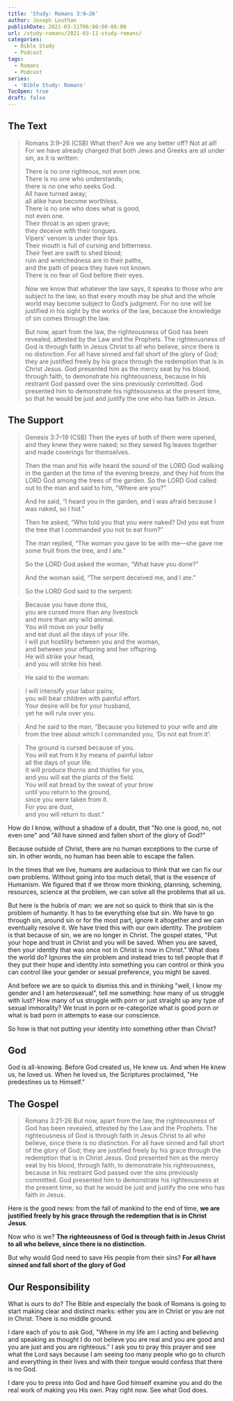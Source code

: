 ```yaml
---
title: 'Study: Romans 3:9–26'
author: Joseph Louthan
publishDate: 2021-03-11T06:00:00-06:00
url: /study-romans/2021-03-11-study-romans/
categories:
  - Bible Study
  - Podcast
tags:
  - Romans
  - Podcast
series:
  - 'Bible Study: Romans'
TocOpen: true
draft: false
---
```


## The Text

> Romans 3:9–26 (CSB) What then? Are we any better off? Not at all! For we have already charged that both Jews and Greeks are all under sin, as it is written:
>
> There is no one righteous, not even one.  
> There is no one who understands;  
> there is no one who seeks God.  
> All have turned away;  
> all alike have become worthless.  
> There is no one who does what is good,  
> not even one.  
> Their throat is an open grave;  
> they deceive with their tongues.  
> Vipers’ venom is under their lips.  
> Their mouth is full of cursing and bitterness.  
> Their feet are swift to shed blood;  
> ruin and wretchedness are in their paths,  
> and the path of peace they have not known.  
> There is no fear of God before their eyes.  
>
> Now we know that whatever the law says, it speaks to those who are subject to the law, so that every mouth may be shut and the whole world may become subject to God’s judgment. For no one will be justified in his sight by the works of the law, because the knowledge of sin comes through the law.
>
> But now, apart from the law, the righteousness of God has been revealed, attested by the Law and the Prophets. The righteousness of God is through faith in Jesus Christ to all who believe, since there is no distinction. For all have sinned and fall short of the glory of God; they are justified freely by his grace through the redemption that is in Christ Jesus. God presented him as the mercy seat by his blood, through faith, to demonstrate his righteousness, because in his restraint God passed over the sins previously committed. God presented him to demonstrate his righteousness at the present time, so that he would be just and justify the one who has faith in Jesus.

## The Support

> Genesis 3:7–19 (CSB) Then the eyes of both of them were opened, and they knew they were naked; so they sewed fig leaves together and made coverings for themselves.
>
> Then the man and his wife heard the sound of the LORD God walking in the garden at the time of the evening breeze, and they hid from the LORD God among the trees of the garden. So the LORD God called out to the man and said to him, “Where are you?”
>
> And he said, “I heard you in the garden, and I was afraid because I was naked, so I hid.”
>
> Then he asked, “Who told you that you were naked? Did you eat from the tree that I commanded you not to eat from?”
>
>The man replied, “The woman you gave to be with me—she gave me some fruit from the tree, and I ate.”
>
> So the LORD God asked the woman, “What have you done?”
>
> And the woman said, “The serpent deceived me, and I ate.”
>
> So the LORD God said to the serpent:

> Because you have done this,  
> you are cursed more than any livestock  
> and more than any wild animal.  
> You will move on your belly  
> and eat dust all the days of your life.  
> I will put hostility between you and the woman,  
> and between your offspring and her offspring.  
> He will strike your head,  
> and you will strike his heel.  
  
> He said to the woman:  
  
> I will intensify your labor pains;  
> you will bear children with painful effort.  
> Your desire will be for your husband,  
> yet he will rule over you.  

> And he said to the man, “Because you listened to your wife and ate from the tree about which I commanded you, ‘Do not eat from it’:

> The ground is cursed because of you.  
> You will eat from it by means of painful labor  
> all the days of your life.  
> It will produce thorns and thistles for you,  
> and you will eat the plants of the field.  
> You will eat bread by the sweat of your brow  
> until you return to the ground,  
> since you were taken from it.  
> For you are dust,  
> and you will return to dust.”  

How do I know, without a shadow of a doubt, that "No one is good, no, not even one" and "All have sinned and fallen short of the glory of God?"

Because outside of Christ, there are no human exceptions to the curse of sin. In other words, no human has been able to escape the fallen.

In the times that we live, humans are audacious to think that we can fix our own problems. Without going into too much detail, that is the essence of Humanism.  We figured that if we throw more thinking, planning, scheming, resources, science at the problem, we can solve all the problems that ail us.

But here is the hubris of man: we are not so quick to think that sin is the problem of humanity. It has to be everything else but sin.  We have to go through sin, around sin or for the most part, ignore it altogether and we can eventually resolve it. We have tried this with our own identity. The problem is that because of sin, we are no longer in Christ. The gospel states, "Put your hope and trust in Christ and you will be saved. When you are saved, then your identity that was once not in Christ is now in Christ."  What does the world do? Ignores the sin problem and instead tries to tell people that if they put their hope and identity into something you can control or think you can control like your gender or sexual preference, you might be saved.

And before we are so quick to dismiss this and in thinking "well, I know my gender and I am heterosexual", tell me something: how many of us struggle with lust? How many of us struggle with porn or just straight up any type of sexual immorality? We trust in porn or re-categorize what is good porn or what is bad porn in attempts to ease our conscience.

So how is that not putting your identity into something other than Christ?

## God

God is all-knowing. Before God created us, He knew us. And when He knew us, he loved us. When he loved us, the Scriptures proclaimed, "He predestines us to Himself."

## The Gospel

> Romans 3:21-26 But now, apart from the law, the righteousness of God has been revealed, attested by the Law and the Prophets. The righteousness of God is through faith in Jesus Christ to all who believe, since there is no distinction. For all have sinned and fall short of the glory of God; they are justified freely by his grace through the redemption that is in Christ Jesus. God presented him as the mercy seat by his blood, through faith, to demonstrate his righteousness, because in his restraint God passed over the sins previously committed. God presented him to demonstrate his righteousness at the present time, so that he would be just and justify the one who has faith in Jesus.

Here is the good news: from the fall of mankind to the end of time, **we are justified freely by his grace through the redemption that is in Christ Jesus**. 

Now who is we? **The righteousness of God is through faith in Jesus Christ to all who believe, since there is no distinction.** 

But why would God need to save His people from their sins? **For all have sinned and fall short of the glory of God**

## Our Responsibility

What is ours to do? The Bible and especially the book of Romans is going to start making clear and distinct marks: either you are in Christ or you are not in Christ. There is no middle ground.

I dare each of you to ask God, "Where in my life am I acting and believing and speaking as thought I do not believe you are real and you are good and you are just and you are righteous."  I ask you to pray this prayer and see what the Lord says because I am seeing too many people who go to church and everything in their lives and with their tongue would confess that there is no God.

I dare you to press into God and have God himself examine you and do the real work of making you His own. Pray right now. See what God does.
